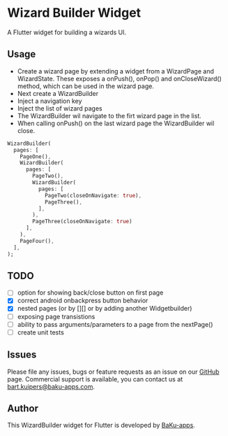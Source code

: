 # Wizard Builder Widget

A Flutter widget for building a wizards UI.

## Usage

- Create a wizard page by extending a widget from a WizardPage and WizardState. These exposes a onPush(), onPop() and onCloseWizard() method, which can be used in the wizard page.
- Next create a WizardBuilder
- Inject a navigation key
- Inject the list of wizard pages
- The WizardBuilder wil navigate to the firt wizard page in the list.
- When calling onPush() on the last wizard page the WizardBuilder wil close.

```dart
WizardBuilder(
  pages: [
    PageOne(),
    WizardBuilder(
      pages: [
        PageTwo(),
        WizardBuilder(
          pages: [
            PageTwo(closeOnNavigate: true),
            PageThree(),
          ],
        ),
        PageThree(closeOnNavigate: true)
      ],
    ),
    PageFour(),
  ],
);
```

## TODO

- [ ] option for showing back/close button on first page
- [x] correct android onbackpress button behavior
- [x] nested pages (or by [][] or by adding another Widgetbuilder)
- [ ] exposing page transistions
- [ ] ability to pass arguments/parameters to a page from the nextPage()
- [ ] create unit tests

## Issues

Please file any issues, bugs or feature requests as an issue on our [GitHub](https://github.com/baku-apps/wizard_builder/issues) page. Commercial support is available, you can contact us at <bart.kuipers@baku-apps.com>.

## Author

This WizardBuilder widget for Flutter is developed by [BaKu-apps](https://baku-apps.com).

